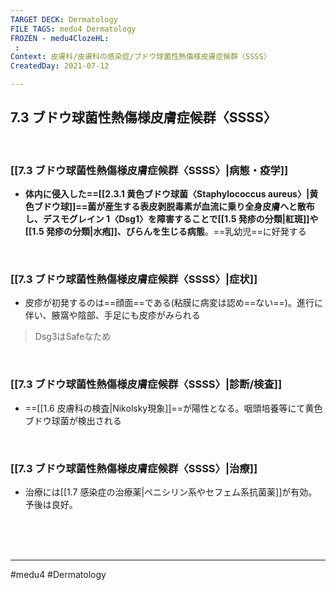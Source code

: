 ```yaml
---
TARGET DECK: Dermatology
FILE TAGS: medu4 Dermatology
FROZEN - medu4ClozeHL:
 : 
Context: 皮膚科/皮膚科の感染症/ブドウ球菌性熱傷様皮膚症候群〈SSSS〉
CreatedDay: 2021-07-12

---
```


## 7.3 ブドウ球菌性熱傷様皮膚症候群〈SSSS〉

<br>

### [[7.3 ブドウ球菌性熱傷様皮膚症候群〈SSSS〉|病態・疫学]]
* **体内に侵入した==[[2.3.1 黄色ブドウ球菌〈Staphylococcus aureus〉|黄色ブドウ球]]==菌が産生する表皮剥脱毒素が血流に乗り全身皮膚へと散布し、デスモグレイン 1〈Dsg1〉を障害することで[[1.5 発疹の分類|紅斑]]や[[1.5 発疹の分類|水疱]]、びらんを生じる病態**。==乳幼児==に好発する
<!--ID: 1655724026627-->





<br>

### [[7.3 ブドウ球菌性熱傷様皮膚症候群〈SSSS〉|症状]]
* 皮疹が初発するのは==顔面==である(粘膜に病変は認め==ない==)。進行に伴い、腋窩や陰部、手足にも皮疹がみられる
>Dsg3はSafeなため
<!--ID: 1626163349718-->


<br>

### [[7.3 ブドウ球菌性熱傷様皮膚症候群〈SSSS〉|診断/検査]]
* ==[[1.6 皮膚科の検査|Nikolsky現象]]==が陽性となる。咽頭培養等にて黄色ブドウ球菌が検出される
<!--ID: 1626163349724-->


<br>

### [[7.3 ブドウ球菌性熱傷様皮膚症候群〈SSSS〉|治療]]
* 治療には[[1.7 感染症の治療薬|ペニシリン系やセフェム系抗菌薬]]が有効。予後は良好。


<br><br><br>

---
#medu4 #Dermatology  
